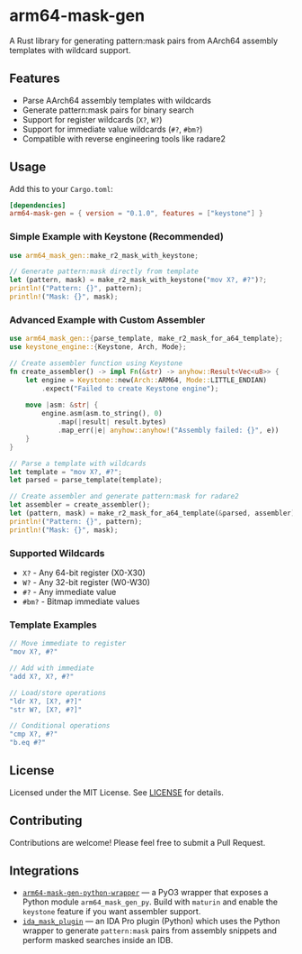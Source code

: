 # arm64-mask-gen

A Rust library for generating pattern:mask pairs from AArch64 assembly templates with wildcard support.

## Features

- Parse AArch64 assembly templates with wildcards
- Generate pattern:mask pairs for binary search
- Support for register wildcards (`X?`, `W?`)
- Support for immediate value wildcards (`#?`, `#bm?`)
- Compatible with reverse engineering tools like radare2

## Usage

Add this to your `Cargo.toml`:

```toml
[dependencies]
arm64-mask-gen = { version = "0.1.0", features = ["keystone"] }
```

### Simple Example with Keystone (Recommended)

```rust
use arm64_mask_gen::make_r2_mask_with_keystone;

// Generate pattern:mask directly from template
let (pattern, mask) = make_r2_mask_with_keystone("mov X?, #?")?;
println!("Pattern: {}", pattern);
println!("Mask: {}", mask);
```

### Advanced Example with Custom Assembler

```rust
use arm64_mask_gen::{parse_template, make_r2_mask_for_a64_template};
use keystone_engine::{Keystone, Arch, Mode};

// Create assembler function using Keystone
fn create_assembler() -> impl Fn(&str) -> anyhow::Result<Vec<u8>> {
    let engine = Keystone::new(Arch::ARM64, Mode::LITTLE_ENDIAN)
        .expect("Failed to create Keystone engine");
    
    move |asm: &str| {
        engine.asm(asm.to_string(), 0)
            .map(|result| result.bytes)
            .map_err(|e| anyhow::anyhow!("Assembly failed: {}", e))
    }
}

// Parse a template with wildcards
let template = "mov X?, #?";
let parsed = parse_template(template);

// Create assembler and generate pattern:mask for radare2
let assembler = create_assembler();
let (pattern, mask) = make_r2_mask_for_a64_template(&parsed, assembler)?;
println!("Pattern: {}", pattern);
println!("Mask: {}", mask);
```


### Supported Wildcards

- `X?` - Any 64-bit register (X0-X30)
- `W?` - Any 32-bit register (W0-W30)
- `#?` - Any immediate value
- `#bm?` - Bitmap immediate values

### Template Examples

```rust
// Move immediate to register
"mov X?, #?"

// Add with immediate
"add X?, X?, #?"

// Load/store operations
"ldr X?, [X?, #?]"
"str W?, [X?, #?]"

// Conditional operations
"cmp X?, #?"
"b.eq #?"
```

## License

Licensed under the MIT License. See [LICENSE](LICENSE) for details.

## Contributing

Contributions are welcome! Please feel free to submit a Pull Request.

## Integrations

- [`arm64-mask-gen-python-wrapper`](https://github.com/xliee/arm64-mask-gen-py-wrapper) — a PyO3 wrapper that exposes a Python module `arm64_mask_gen_py`. Build with `maturin` and enable the `keystone` feature if you want assembler support.
- [`ida_mask_plugin`](https://github.com/xliee/ida_mask_plugin) — an IDA Pro plugin (Python) which uses the Python wrapper to generate `pattern:mask` pairs from assembly snippets and perform masked searches inside an IDB.

